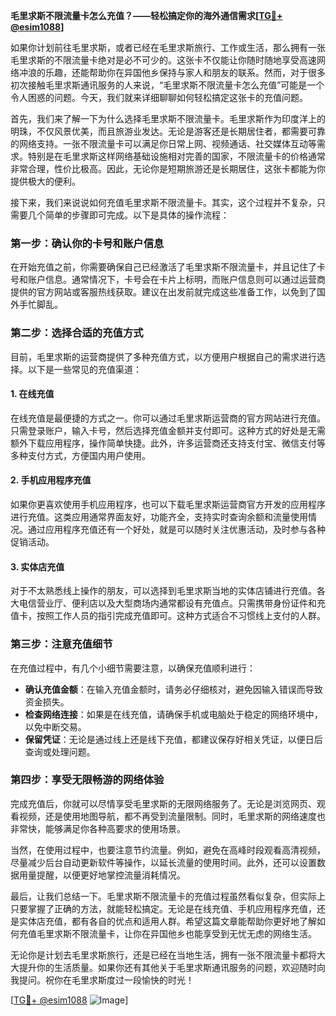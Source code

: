 **毛里求斯不限流量卡怎么充值？——轻松搞定你的海外通信需求[[TG💪+ @esim1088](https://t.me/s/esim1088)]**

如果你计划前往毛里求斯，或者已经在毛里求斯旅行、工作或生活，那么拥有一张毛里求斯的不限流量卡绝对是必不可少的。这张卡不仅能让你随时随地享受高速网络冲浪的乐趣，还能帮助你在异国他乡保持与家人和朋友的联系。然而，对于很多初次接触毛里求斯通讯服务的人来说，“毛里求斯不限流量卡怎么充值”可能是一个令人困惑的问题。今天，我们就来详细聊聊如何轻松搞定这张卡的充值问题。

首先，我们来了解一下为什么选择毛里求斯不限流量卡。毛里求斯作为印度洋上的明珠，不仅风景优美，而且旅游业发达。无论是游客还是长期居住者，都需要可靠的网络支持。一张不限流量卡可以满足你日常上网、视频通话、社交媒体互动等需求。特别是在毛里求斯这样网络基础设施相对完善的国家，不限流量卡的价格通常非常合理，性价比极高。因此，无论你是短期旅游还是长期居住，这张卡都能为你提供极大的便利。

接下来，我们来说说如何充值毛里求斯不限流量卡。其实，这个过程并不复杂，只需要几个简单的步骤即可完成。以下是具体的操作流程：

### 第一步：确认你的卡号和账户信息

在开始充值之前，你需要确保自己已经激活了毛里求斯不限流量卡，并且记住了卡号和账户信息。通常情况下，卡号会在卡片上标明，而账户信息则可以通过运营商提供的官方网站或客服热线获取。建议在出发前就完成这些准备工作，以免到了国外手忙脚乱。

### 第二步：选择合适的充值方式

目前，毛里求斯的运营商提供了多种充值方式，以方便用户根据自己的需求进行选择。以下是一些常见的充值渠道：

#### 1. 在线充值

在线充值是最便捷的方式之一。你可以通过毛里求斯运营商的官方网站进行充值。只需登录账户，输入卡号，然后选择充值金额并支付即可。这种方式的好处是无需额外下载应用程序，操作简单快捷。此外，许多运营商还支持支付宝、微信支付等多种支付方式，方便国内用户使用。

#### 2. 手机应用程序充值

如果你更喜欢使用手机应用程序，也可以下载毛里求斯运营商官方开发的应用程序进行充值。这类应用通常界面友好，功能齐全，支持实时查询余额和流量使用情况。通过应用程序充值还有一个好处，就是可以随时关注优惠活动，及时参与各种促销活动。

#### 3. 实体店充值

对于不太熟悉线上操作的朋友，可以选择到毛里求斯当地的实体店铺进行充值。各大电信营业厅、便利店以及大型商场内通常都设有充值点。只需携带身份证件和充值卡，按照工作人员的指引完成充值即可。这种方式适合不习惯线上支付的人群。

### 第三步：注意充值细节

在充值过程中，有几个小细节需要注意，以确保充值顺利进行：

- **确认充值金额**：在输入充值金额时，请务必仔细核对，避免因输入错误而导致资金损失。
- **检查网络连接**：如果是在线充值，请确保手机或电脑处于稳定的网络环境中，以免中断交易。
- **保留凭证**：无论是通过线上还是线下充值，都建议保存好相关凭证，以便日后查询或处理问题。

### 第四步：享受无限畅游的网络体验

完成充值后，你就可以尽情享受毛里求斯的无限网络服务了。无论是浏览网页、观看视频，还是使用地图导航，都不再受到流量限制。同时，毛里求斯的网络速度也非常快，能够满足你各种高要求的使用场景。

当然，在使用过程中，也要注意节约流量。例如，避免在高峰时段观看高清视频，尽量减少后台自动更新软件等操作，以延长流量的使用时间。此外，还可以设置数据用量提醒，以便更好地掌控流量消耗情况。

最后，让我们总结一下。毛里求斯不限流量卡的充值过程虽然看似复杂，但实际上只要掌握了正确的方法，就能轻松搞定。无论是在线充值、手机应用程序充值，还是实体店充值，都有各自的优点和适用人群。希望这篇文章能帮助你更好地了解如何充值毛里求斯不限流量卡，让你在异国他乡也能享受到无忧无虑的网络生活。

无论你是计划去毛里求斯旅行，还是已经在当地生活，拥有一张不限流量卡都将大大提升你的生活质量。如果你还有其他关于毛里求斯通讯服务的问题，欢迎随时向我提问。祝你在毛里求斯度过一段愉快的时光！

[[TG💪+ @esim1088](https://t.me/s/esim1088) ![Image](https://i.postimg.cc/4NQfJmqS/Snipaste-2025-05-13-00-14-12.png)]